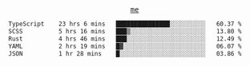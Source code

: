 <p align="center">
  <samp>
    <a href="https://yiwwhl.com">me</a>
  </samp>
</p>

<!--START_SECTION:waka-->

```txt
TypeScript    23 hrs 6 mins   ███████████████░░░░░░░░░░   60.37 %
SCSS          5 hrs 16 mins   ███▒░░░░░░░░░░░░░░░░░░░░░   13.80 %
Rust          4 hrs 46 mins   ███░░░░░░░░░░░░░░░░░░░░░░   12.49 %
YAML          2 hrs 19 mins   █▓░░░░░░░░░░░░░░░░░░░░░░░   06.07 %
JSON          1 hr 28 mins    █░░░░░░░░░░░░░░░░░░░░░░░░   03.86 %
```

<!--END_SECTION:waka-->